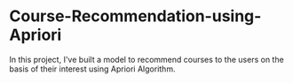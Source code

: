 # Course-Recommendation-using-Apriori
In this project, I've built a model to recommend courses to the users on the basis of their interest using Apriori Algorithm.
